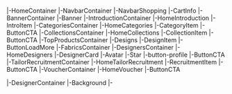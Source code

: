 <!-- HOMEPAGE -->
|-HomeContainer
    |-NavbarContainer
        |-NavbarShopping
            |-CartInfo
    |-BannerContainer
        |-Banner
    |-IntroductionContainer
        |-HomeIntroduction
            |-IntroItem
    |-CategoriesContainer
        |-HomeCategories
            |-CategoryItem
                |-ButtonCTA
    |-CollectionsContainer
        |-HomeCollections
            |-CollectionItem
                |-ButtonCTA
    |-TopProductsContainer
        |-Designs
            |-DesignItem
                |-ButtonLoadMore
    |-FabricsContainer
    |-DesignersContainer
        |-HomeDesigners
            |-DesignerCard
                |-Avatar
                |-Star
                |-button-profile
        |-ButtonCTA
    |-TailorRecruitmentContainer
        |-HomeTailorRecruitment
            |-RecruitmentItem
        |-ButtonCTA
    |-VoucherContainer
        |-HomeVoucher
            |-ButtonCTA
<!-- END HOMEPAGE -->

<!-- DESIGNER PROFILE PAGE -->
|-DesignerContainer
    |-Background
    |-
<!-- END DESIGNER PROFILE PAGE -->